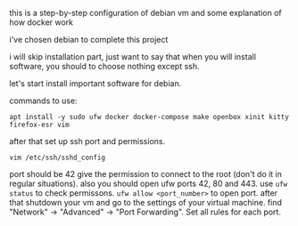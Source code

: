 this is a step-by-step configuration of debian vm and some explanation of how docker work

i've chosen debian to complete this project

i will skip installation part, just want to say that when you will install software, you should to choose nothing except ssh.

let's start install important software for debian. 

commands to use:

``` apt install -y sudo ufw docker docker-compose make openbox xinit kitty firefox-esr vim ```

after that set up ssh port and permissions.

```
vim /etc/ssh/sshd_config
```

port should be 42
give the permission to connect to the root (don't do it in regular situations). also you should open ufw ports 42, 80 and 443. use ``` ufw status ``` to check permissons. ```ufw allow <port_number>``` to open port.
after that shutdown your vm and go to the settings of your virtual machine. find "Network" -> "Advanced" -> "Port Forwarding". Set all rules for each port.
